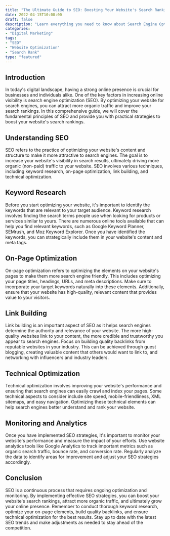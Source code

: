 ```yaml
---
title: "The Ultimate Guide to SEO: Boosting Your Website's Search Rankings"
date: 2022-04-15T10:00:00
draft: false
description: "Learn everything you need to know about Search Engine Optimization (SEO) and discover effective strategies to improve your website's search rankings."
categories:
- "Digital Marketing"
tags:
- "SEO"
- "Website Optimization"
- "Search Rank"
type: "featured"
---
```


## Introduction

In today's digital landscape, having a strong online presence is crucial for businesses and individuals alike. One of the key factors in increasing online visibility is search engine optimization (SEO). By optimizing your website for search engines, you can attract more organic traffic and improve your search rankings. In this comprehensive guide, we will cover the fundamental principles of SEO and provide you with practical strategies to boost your website's search rankings.

## Understanding SEO

SEO refers to the practice of optimizing your website's content and structure to make it more attractive to search engines. The goal is to increase your website's visibility in search results, ultimately driving more organic (non-paid) traffic to your website. SEO involves various techniques, including keyword research, on-page optimization, link building, and technical optimization.

## Keyword Research

Before you start optimizing your website, it's important to identify the keywords that are relevant to your target audience. Keyword research involves finding the search terms people use when looking for products or services similar to yours. There are numerous online tools available that can help you find relevant keywords, such as Google Keyword Planner, SEMrush, and Moz Keyword Explorer. Once you have identified the keywords, you can strategically include them in your website's content and meta tags.

## On-Page Optimization

On-page optimization refers to optimizing the elements on your website's pages to make them more search engine friendly. This includes optimizing your page titles, headings, URLs, and meta descriptions. Make sure to incorporate your target keywords naturally into these elements. Additionally, ensure that your website has high-quality, relevant content that provides value to your visitors.

## Link Building

Link building is an important aspect of SEO as it helps search engines determine the authority and relevance of your website. The more high-quality websites link to your content, the more credible and trustworthy you appear to search engines. Focus on building quality backlinks from reputable websites in your industry. This can be achieved through guest blogging, creating valuable content that others would want to link to, and networking with influencers and industry leaders.

## Technical Optimization

Technical optimization involves improving your website's performance and ensuring that search engines can easily crawl and index your pages. Some technical aspects to consider include site speed, mobile-friendliness, XML sitemaps, and easy navigation. Optimizing these technical elements can help search engines better understand and rank your website.

## Monitoring and Analytics

Once you have implemented SEO strategies, it's important to monitor your website's performance and measure the impact of your efforts. Use website analytics tools like Google Analytics to track important metrics such as organic search traffic, bounce rate, and conversion rate. Regularly analyze the data to identify areas for improvement and adjust your SEO strategies accordingly.

## Conclusion

SEO is a continuous process that requires ongoing optimization and monitoring. By implementing effective SEO strategies, you can boost your website's search rankings, attract more organic traffic, and ultimately grow your online presence. Remember to conduct thorough keyword research, optimize your on-page elements, build quality backlinks, and ensure technical optimization for the best results. Stay up to date with the latest SEO trends and make adjustments as needed to stay ahead of the competition.

